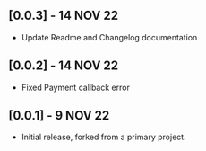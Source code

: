## **[0.0.3] - 14 NOV 22**
- Update Readme and Changelog documentation

## **[0.0.2] - 14 NOV 22**
- Fixed Payment callback error

## **[0.0.1] - 9 NOV 22**
- Initial release, forked from a primary project.
